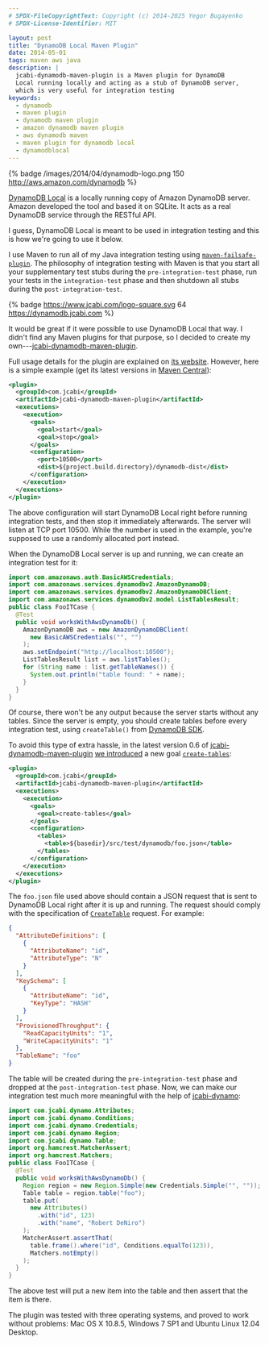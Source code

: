 ```yaml
---
# SPDX-FileCopyrightText: Copyright (c) 2014-2025 Yegor Bugayenko
# SPDX-License-Identifier: MIT

layout: post
title: "DynamoDB Local Maven Plugin"
date: 2014-05-01
tags: maven aws java
description: |
  jcabi-dynamodb-maven-plugin is a Maven plugin for DynamoDB
  Local running locally and acting as a stub of DynamoDB server,
  which is very useful for integration testing
keywords:
  - dynamodb
  - maven plugin
  - dynamodb maven plugin
  - amazon dynamodb maven plugin
  - aws dynamodb maven
  - maven plugin for dynamodb local
  - dynamodblocal
---
```


{% badge /images/2014/04/dynamodb-logo.png 150 http://aws.amazon.com/dynamodb %}

[DynamoDB Local](http://docs.aws.amazon.com/amazondynamodb/latest/developerguide/Tools.html)
is a locally running copy of Amazon DynamoDB server. Amazon developed
the tool and based it on SQLite. It acts as a real DynamoDB
service through the RESTful API.

I guess, DynamoDB Local is meant to be used in
integration testing and this is how we're going to use it below.

I use Maven to run all of my Java integration
testing using [`maven-failsafe-plugin`](https://maven.apache.org/surefire/maven-failsafe-plugin/).
The philosophy of integration testing with Maven is
that you start all your supplementary test stubs during
the `pre-integration-test` phase, run your tests in the `integration-test`
phase and then shutdown all stubs during the `post-integration-test`.

{% badge https://www.jcabi.com/logo-square.svg 64 https://dynamodb.jcabi.com %}

It would be great if it were possible to use DynamoDB Local
that way. I didn't find any Maven plugins for that purpose,
so I decided to create my own---[jcabi-dynamodb-maven-plugin](https://github.com/jcabi/jcabi-dynamodb-maven-plugin).

<!--more-->

Full usage details for the plugin are explained
on [its website](https://dynamodb.jcabi.com). However, here is a simple example
(get its latest versions in [Maven Central](http://search.maven.org/)):

```xml
<plugin>
  <groupId>com.jcabi</groupId>
  <artifactId>jcabi-dynamodb-maven-plugin</artifactId>
  <executions>
    <execution>
      <goals>
        <goal>start</goal>
        <goal>stop</goal>
      </goals>
      <configuration>
        <port>10500</port>
        <dist>${project.build.directory}/dynamodb-dist</dist>
      </configuration>
    </execution>
  </executions>
</plugin>
```

The above configuration will start DynamoDB Local
right before running integration tests, and then stop it
immediately afterwards. The server will listen at TCP port 10500.
While the number is used in the example, you're supposed
to use a randomly allocated port instead.

When the DynamoDB Local server is up and running,
we can create an integration test for it:

```java
import com.amazonaws.auth.BasicAWSCredentials;
import com.amazonaws.services.dynamodbv2.AmazonDynamoDB;
import com.amazonaws.services.dynamodbv2.AmazonDynamoDBClient;
import com.amazonaws.services.dynamodbv2.model.ListTablesResult;
public class FooITCase {
  @Test
  public void worksWithAwsDynamoDb() {
    AmazonDynamoDB aws = new AmazonDynamoDBClient(
      new BasicAWSCredentials("", "")
    );
    aws.setEndpoint("http://localhost:10500");
    ListTablesResult list = aws.listTables();
    for (String name : list.getTableNames()) {
      System.out.println("table found: " + name);
    }
  }
}
```

Of course, there won't be any output because the server
starts without any tables. Since the server is empty,
you should create tables before every integration test, using
`createTable()` from [DynamoDB SDK](http://docs.aws.amazon.com/AWSJavaSDK/latest/javadoc/com/amazonaws/services/dynamodbv2/package-summary.html).

To avoid this type of extra hassle, in the latest version 0.6 of
[jcabi-dynamodb-maven-plugin](https://dynamodb.jcabi.com)
[we introduced](https://github.com/jcabi/jcabi-dynamodb-maven-plugin/issues/16)
a new goal [`create-tables`](https://dynamodb.jcabi.com/example-create-tables.html):

```xml
<plugin>
  <groupId>com.jcabi</groupId>
  <artifactId>jcabi-dynamodb-maven-plugin</artifactId>
  <executions>
    <execution>
      <goals>
        <goal>create-tables</goal>
      </goals>
      <configuration>
        <tables>
          <table>${basedir}/src/test/dynamodb/foo.json</table>
        </tables>
      </configuration>
    </execution>
  </executions>
</plugin>
```

The `foo.json` file used above should contain a JSON request
that is sent to DynamoDB Local right after it is up and running.
The request should comply with the specification
of [`CreateTable`](http://docs.aws.amazon.com/amazondynamodb/latest/APIReference/API_CreateTable.html) request. For example:

```json
{
  "AttributeDefinitions": [
    {
      "AttributeName": "id",
      "AttributeType": "N"
    }
  ],
  "KeySchema": [
    {
      "AttributeName": "id",
      "KeyType": "HASH"
    }
  ],
  "ProvisionedThroughput": {
    "ReadCapacityUnits": "1",
    "WriteCapacityUnits": "1"
  },
  "TableName": "foo"
}
```

The table will be created during the
`pre-integration-test` phase and dropped at the
`post-integration-test` phase. Now, we can make our
integration test much more meaningful with the help of [jcabi-dynamo](https://dynamo.jcabi.com):

```java
import com.jcabi.dynamo.Attributes;
import com.jcabi.dynamo.Conditions;
import com.jcabi.dynamo.Credentials;
import com.jcabi.dynamo.Region;
import com.jcabi.dynamo.Table;
import org.hamcrest.MatcherAssert;
import org.hamcrest.Matchers;
public class FooITCase {
  @Test
  public void worksWithAwsDynamoDb() {
    Region region = new Region.Simple(new Credentials.Simple("", ""));
    Table table = region.table("foo");
    table.put(
      new Attributes()
        .with("id", 123)
        .with("name", "Robert DeNiro")
    );
    MatcherAssert.assertThat(
      table.frame().where("id", Conditions.equalTo(123)),
      Matchers.notEmpty()
    );
  }
}
```

The above test will put a new item into the table
and then assert that the item is there.

The plugin was tested with three operating systems, and proved
to work without problems: Mac OS X 10.8.5, Windows 7 SP1 and Ubuntu Linux 12.04 Desktop.
